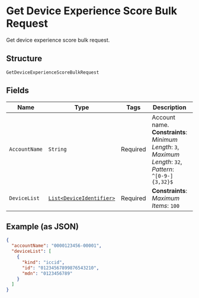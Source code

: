 
# Get Device Experience Score Bulk Request

Get device experience score bulk request.

## Structure

`GetDeviceExperienceScoreBulkRequest`

## Fields

| Name | Type | Tags | Description | Getter | Setter |
|  --- | --- | --- | --- | --- | --- |
| `AccountName` | `String` | Required | Account name.<br>**Constraints**: *Minimum Length*: `3`, *Maximum Length*: `32`, *Pattern*: `^[0-9-]{3,32}$` | String getAccountName() | setAccountName(String accountName) |
| `DeviceList` | [`List<DeviceIdentifier>`](../../doc/models/device-identifier.md) | Required | **Constraints**: *Maximum Items*: `100` | List<DeviceIdentifier> getDeviceList() | setDeviceList(List<DeviceIdentifier> deviceList) |

## Example (as JSON)

```json
{
  "accountName": "0000123456-00001",
  "deviceList": [
    {
      "kind": "iccid",
      "id": "01234567899876543210",
      "mdn": "0123456789"
    }
  ]
}
```

